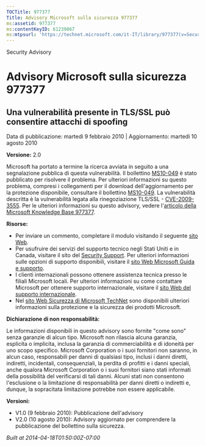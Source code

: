 ```yaml
---
TOCTitle: 977377
Title: Advisory Microsoft sulla sicurezza 977377
ms:assetid: 977377
ms:contentKeyID: 61239867
ms:mtpsurl: 'https://technet.microsoft.com/it-IT/library/977377(v=Security.10)'
---
```


Security Advisory

Advisory Microsoft sulla sicurezza 977377
=========================================

Una vulnerabilità presente in TLS/SSL può consentire attacchi di spoofing
-------------------------------------------------------------------------

Data di pubblicazione: martedì 9 febbraio 2010 | Aggiornamento: martedì 10 agosto 2010

**Versione:** 2.0

Microsoft ha portato a termine la ricerca avviata in seguito a una segnalazione pubblica di questa vulnerabilità. Il bollettino [MS10-049](http://go.microsoft.com/fwlink/?linkid=197104) è stato pubblicato per risolvere il problema. Per ulteriori informazioni su questo problema, compresi i collegamenti per il download dell'aggiornamento per la protezione disponibile, consultare il bollettino [MS10-049](http://go.microsoft.com/fwlink/?linkid=197104). La vulnerabilità descritta è la vulnerabilità legata alla rinegoziazione TLS/SSL - [CVE-2009-3555](http://www.cve.mitre.org/cgi-bin/cvename.cgi?name=cve-2009-3555). Per le ulteriori informazioni su questo advisory, vedere l'[articolo della Microsoft Knowledge Base 977377](http://support.microsoft.com/kb/977377).

**Risorse:**

-   Per inviare un commento, completare il modulo visitando il seguente [sito Web](https://support.microsoft.com/common/survey.aspx?scid=sw;en;1257&amp;showpage=1&amp;ws=technet&amp;sd=tech).
-   Per usufruire dei servizi del supporto tecnico negli Stati Uniti e in Canada, visitare il sito del [Security Support](https://consumersecuritysupport.microsoft.com/default.aspx?mkt=it-it). Per ulteriori informazioni sulle opzioni di supporto disponibili, visitare il [sito Web Microsoft Guida e supporto](http://support.microsoft.com).
-   I clienti internazionali possono ottenere assistenza tecnica presso le filiali Microsoft locali. Per ulteriori informazioni su come contattare Microsoft per ottenere supporto internazionale, visitare il [sito Web del supporto internazionale](http://support.microsoft.com/common/international.aspx).
-   Nel [sito Web Sicurezza di Microsoft TechNet](http://technet.microsoft.com/it-it/security/default.aspx) sono disponibili ulteriori informazioni sulla protezione e la sicurezza dei prodotti Microsoft.

**Dichiarazione di non responsabilità:**

Le informazioni disponibili in questo advisory sono fornite "come sono" senza garanzie di alcun tipo. Microsoft non rilascia alcuna garanzia, esplicita o implicita, inclusa la garanzia di commerciabilità e di idoneità per uno scopo specifico. Microsoft Corporation o i suoi fornitori non saranno, in alcun caso, responsabili per danni di qualsiasi tipo, inclusi i danni diretti, indiretti, incidentali, consequenziali, la perdita di profitti e i danni speciali, anche qualora Microsoft Corporation o i suoi fornitori siano stati informati della possibilità del verificarsi di tali danni. Alcuni stati non consentono l'esclusione o la limitazione di responsabilità per danni diretti o indiretti e, dunque, la sopracitata limitazione potrebbe non essere applicabile.

**Versioni:**

-   V1.0 (9 febbraio 2010): Pubblicazione dell'advisory
-   V2.0 (10 agosto 2010): Advisory aggiornato per comprendere la pubblicazione del bollettino sulla sicurezza.

*Built at 2014-04-18T01:50:00Z-07:00*

